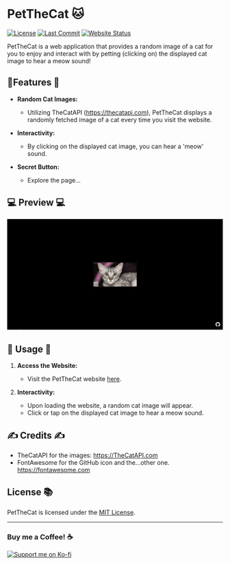 # PetTheCat 🐱

[![License](https://img.shields.io/badge/License-MIT-blue.svg?style=flat-square)](https://github.com/inttter/PetTheCat/blob/main/LICENSE) 
[![Last Commit](https://img.shields.io/github/last-commit/inttter/PetTheCat?style=flat-square)](https://github.com/inttter/PetTheCat/commits/main)
[![Website Status](https://img.shields.io/website?url=https%3A%2F%2Finttter.github.io%2FPetTheCat%2F)](https://inttter.github.io/PetTheCat/)


PetTheCat is a web application that provides a random image of a cat for you to enjoy and interact with by petting (clicking on) the displayed cat image to hear a meow sound!

## 📝Features 📝
- **Random Cat Images:**
  - Utilizing TheCatAPI (https://thecatapi.com), PetTheCat displays a randomly fetched image of a cat every time you visit the website.

- **Interactivity:**
  - By clicking on the displayed cat image, you can hear a 'meow' sound.

- **Secret Button:**
  - Explore the page...

## 💻 Preview 💻
![PetTheCat Preview](Preview.jpg)

## 📜 Usage 📜
1. **Access the Website:**
   - Visit the PetTheCat website [here](https://inttter.github.io/PetTheCat/).

2. **Interactivity:**
   - Upon loading the website, a random cat image will appear.
   - Click or tap on the displayed cat image to hear a meow sound.

## ✍ Credits ✍
+ TheCatAPI for the images: https://TheCatAPI.com
+ FontAwesome for the GitHub icon and the...other one. https://fontawesome.com

## License 📚
PetTheCat is licensed under the [MIT License](LICENSE).

---
### Buy me a Coffee! ☕
[![Support me on Ko-fi](https://img.shields.io/badge/Support%20me%20on-Ko--fi-FF5E5B?style=flat-square&logo=ko-fi&logoColor=white)](https://ko-fi.com/intter)
